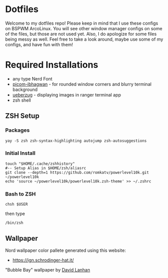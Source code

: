 # Dotfiles

Welcome to my dotfiles repo! Please keep in mind that I use these configs on BSPWM ArcoLinux. You will see other window manager configs on some of the files, but those are not used yet. Also, I do apologize for some files being messy as well. Feel free to take a look around, maybe use some of my configs, and have fun with them!

# Required Installations

- any type Nerd Font
- [picom-ibhagwan](https://github.com/ibhagwan/picom) - for rounded window corners and blurry terminal background
- [ueberzug](https://github.com/seebye/ueberzug) - displaying images in ranger terminal app
- zsh shell

## ZSH Setup

### Packages
`yay -S zsh zsh-syntax-highlighting autojump zsh-autosuggestions`

### Initial Install
```
touch "$HOME/.cache/zshhistory"
#-- Setup Alias in $HOME/zsh/aliasrc
git clone --depth=1 https://github.com/romkatv/powerlevel10k.git ~/powerlevel10k
echo 'source ~/powerlevel10k/powerlevel10k.zsh-theme' >> ~/.zshrc
```

### Bash to ZSH

`chsh $USER`

then type

`/bin/zsh`

## Wallpaper
Nord wallpaper color pallete generated using this website:

- https://ign.schrodinger-hat.it/

"Bubble Bay" wallpaper by [David Lanhan](https://dlanham.com/)
